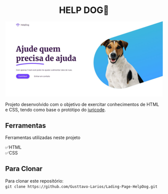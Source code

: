 <h1 style="text-align: center;">HELP DOG🐾</h1>

![Screenshot](public/screenshot.jpg)

<p style="
z-index: 10;
">Projeto desenvolvido com o objetivo de exercitar conhecimentos de HTML e CSS, tendo como base o protótipo do <a href="https://www.linkedin.com/in/iuricode/">iuricode</a>.</p>

## Ferramentas

Ferramentas utilizadas neste projeto

✅HTML<br>
✅CSS<br>

## Para Clonar

Para clonar este repositório:<br>
`git clone https://github.com/Gusttavo-Larios/Lading-Page-HelpDog.git`